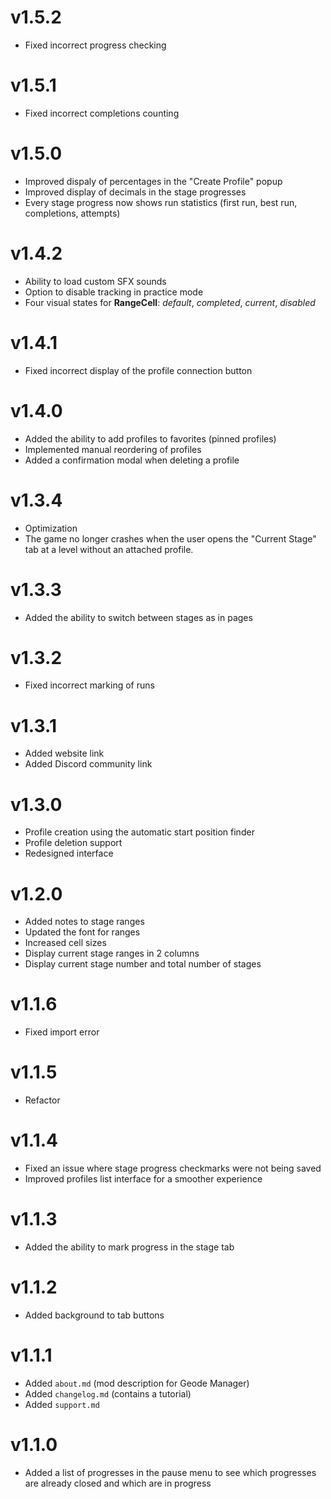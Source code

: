 # v1.5.2
- Fixed incorrect progress checking

# v1.5.1
- Fixed incorrect completions counting

# v1.5.0
- Improved dispaly of percentages in the "Create Profile" popup
- Improved display of decimals in the stage progresses
- Every stage progress now shows run statistics (first run, best run, completions, attempts)

# v1.4.2
- Ability to load custom SFX sounds
- Option to disable tracking in practice mode
- Four visual states for **RangeCell**: *default*, *completed*, *current*, *disabled*

# v1.4.1
- Fixed incorrect display of the profile connection button

# v1.4.0
- Added the ability to add profiles to favorites (pinned profiles)
- Implemented manual reordering of profiles
- Added a confirmation modal when deleting a profile

# v1.3.4
- Optimization
- The game no longer crashes when the user opens the "Current Stage" tab at a level without an attached profile.

# v1.3.3
- Added the ability to switch between stages as in pages

# v1.3.2
- Fixed incorrect marking of runs

# v1.3.1
- Added website link
- Added Discord community link

# v1.3.0
- Profile creation using the automatic start position finder
- Profile deletion support
- Redesigned interface

# v1.2.0
- Added notes to stage ranges
- Updated the font for ranges
- Increased cell sizes
- Display current stage ranges in 2 columns
- Display current stage number and total number of stages

# v1.1.6
- Fixed import error

# v1.1.5
- Refactor

# v1.1.4
- Fixed an issue where stage progress checkmarks were not being saved
- Improved profiles list interface for a smoother experience

# v1.1.3
- Added the ability to mark progress in the stage tab

# v1.1.2
- Added background to tab buttons

# v1.1.1
- Added `about.md` (mod description for Geode Manager)
- Added `changelog.md` (contains a tutorial)
- Added `support.md`

# v1.1.0
- Added a list of progresses in the pause menu to see which progresses are already closed and which are in progress